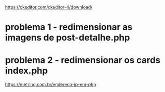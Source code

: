 https://ckeditor.com/ckeditor-4/download/

# problema 1 - redimensionar as imagens de post-detalhe.php
# problema 2 - redimensionar os cards index.php

https://metring.com.br/endereco-ip-em-php
